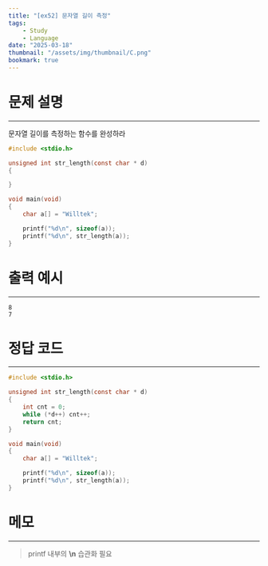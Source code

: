 ```yaml
---
title: "[ex52] 문자열 길이 측정"
tags:
    - Study
    - Language
date: "2025-03-18"
thumbnail: "/assets/img/thumbnail/C.png"
bookmark: true
---
```

# 문제 설명
---
문자열 길이를 측정하는 함수를 완성하라

```c
#include <stdio.h>

unsigned int str_length(const char * d)
{

}

void main(void)
{
	char a[] = "Willtek";

	printf("%d\n", sizeof(a));
	printf("%d\n", str_length(a));
}
```

# 출력 예시
---

```
8
7
```

# 정답 코드
---

```c
#include <stdio.h>

unsigned int str_length(const char * d)
{
	int cnt = 0;
	while (*d++) cnt++;
	return cnt;
}

void main(void)
{
	char a[] = "Willtek";

	printf("%d\n", sizeof(a));
	printf("%d\n", str_length(a));
}
```

# 메모
---
> printf 내부의 **\n** 습관화 필요